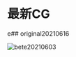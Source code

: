 # 最新CG

e## original20210616

![bete20210603](https://cdn.jsdelivr.net/gh/Rcrwrate/benghuai/.gitbook/assets/original20210616.png)
